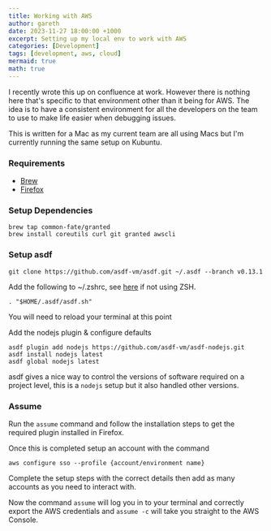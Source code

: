 ```yaml
---
title: Working with AWS
author: gareth
date: 2023-11-27 18:00:00 +1000
excerpt: Setting up my local env to work with AWS
categories: [Development]
tags: [development, aws, cloud]
mermaid: true
math: true
---
```


I recently wrote this up on confluence at work. However there is nothing here that's specific to that environment other than it being for AWS. The idea is to have a consistent environment for all the developers on the team to use to make life easier when debugging issues.

This is written for a Mac as my current team are all using Macs but I'm currently running the same setup on Kubuntu.

### Requirements

- [Brew](https://brew.sh/)
- [Firefox](https://www.mozilla.org/en-US/firefox/new/)

### Setup Dependencies

```
brew tap common-fate/granted
brew install coreutils curl git granted awscli
```

### Setup asdf

```
git clone https://github.com/asdf-vm/asdf.git ~/.asdf --branch v0.13.1
```

Add the following to ~/.zshrc, see [here](https://asdf-vm.com/guide/getting-started.html) if not using ZSH.
```
. "$HOME/.asdf/asdf.sh"
```
You will need to reload your terminal at this point

Add the nodejs plugin & configure defaults

```
asdf plugin add nodejs https://github.com/asdf-vm/asdf-nodejs.git
asdf install nodejs latest
asdf global nodejs latest
```

asdf gives a nice way to control the versions of software required on a project level, this is a `nodejs` setup but it also handled other versions.

### Assume

Run the `assume` command and follow the installation steps to get the required plugin installed in Firefox.

Once this is completed setup an account with the command

```
aws configure sso --profile {account/environment name}
```

Complete the setup steps with the correct details then add as many accounts as you need to interact with.

Now the command `assume` will log you in to your terminal and correctly export the AWS credentials and `assume -c` will take you straight to the AWS Console.


